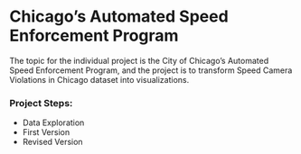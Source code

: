 # Chicago’s Automated Speed Enforcement Program

The topic for the individual project is the City of Chicago’s Automated Speed Enforcement Program, and the project is to transform Speed Camera Violations in Chicago dataset into visualizations.  

### Project Steps:
* Data Exploration
* First Version
* Revised Version
